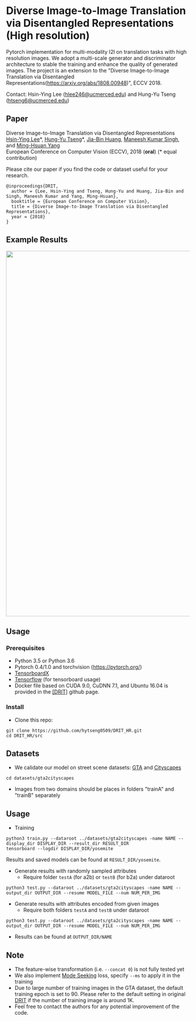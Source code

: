 
# Diverse Image-to-Image Translation via Disentangled Representations (High resolution)

Pytorch implementation for multi-modality I2I on translation tasks with high resolution images. We adopt a multi-scale generator and discriminator architecture to stable the training and enhance the quality of generated images.
The project is an extension to the "Diverse Image-to-Image Translation via Disentangled Representations(https://arxiv.org/abs/1808.00948)", ECCV 2018.

Contact: Hsin-Ying Lee (hlee246@ucmerced.edu) and Hung-Yu Tseng (htseng6@ucmerced.edu)

## Paper
Diverse Image-to-Image Translation via Disentangled Representations<br>
[Hsin-Ying Lee](http://vllab.ucmerced.edu/hylee/)\*, [Hung-Yu Tseng](https://sites.google.com/site/hytseng0509/)\*, [Jia-Bin Huang](https://filebox.ece.vt.edu/~jbhuang/), [Maneesh Kumar Singh](https://scholar.google.com/citations?user=hdQhiFgAAAAJ), and [Ming-Hsuan Yang](http://faculty.ucmerced.edu/mhyang/)<br>
European Conference on Computer Vision (ECCV), 2018 (**oral**) (* equal contribution)

Please cite our paper if you find the code or dataset useful for your research.
```
@inproceedings{DRIT,
  author = {Lee, Hsin-Ying and Tseng, Hung-Yu and Huang, Jia-Bin and Singh, Maneesh Kumar and Yang, Ming-Hsuan},
  booktitle = {European Conference on Computer Vision},
  title = {Diverse Image-to-Image Translation via Disentangled Representations},
  year = {2018}
}
```

## Example Results
<img src='imgs/hd_result.png' width="1000px"/>

## Usage

### Prerequisites
- Python 3.5 or Python 3.6
- Pytorch 0.4/1.0 and torchvision (https://pytorch.org/)
- [TensorboardX](https://github.com/lanpa/tensorboard-pytorch)
- [Tensorflow](https://www.tensorflow.org/) (for tensorboard usage)
- Docker file based on CUDA 9.0, CuDNN 7.1, and Ubuntu 16.04 is provided in the [[DRIT]](https://github.com/HsinYingLee/DRIT) github page.

### Install
- Clone this repo:
```
git clone https://github.com/hytseng0509/DRIT_HR.git
cd DRIT_HR/src
```

## Datasets
- We calidate our model on street scene datasets: [GTA](https://download.visinf.tu-darmstadt.de/data/from_games/) and [Cityscapes](https://www.cityscapes-dataset.com/)
```
cd datasets/gta2cityscapes
```
- Images from two domains should be places in folders "trainA" and "trainB" separately

## Usage
- Training
```
python3 train.py --dataroot ../datasets/gta2cityscapes -name NAME --display_dir DISPLAY_DIR --result_dir RESULT_DIR
tensorboard --logdir DISPLAY_DIR/yosemite
```
Results and saved models can be found at `RESULT_DIR/yosemite`.

- Generate results with randomly sampled attributes
  - Require folder `testA` (for a2b) or `testB` (for b2a) under dataroot
```
python3 test.py --dataroot ../datasets/gta2cityscapes -name NAME --output_dir OUTPUT_DIR --resume MODEL_FILE --num NUM_PER_IMG
```
- Generate results with attributes encoded from given images
  - Require both folders `testA` and `testB` under dataroot
```
python3 test.py --dataroot ../datasets/gta2cityscapes -name NAME --output_dir OUTPUT_DIR --resume MODEL_FILE --num NUM_PER_IMG
```
- Results can be found at `OUTPUT_DIR/NAME`

## Note
- The feature-wise transformation (i.e. `--concat 0`) is not fully tested yet
- We also implement [Mode Seeking](https://github.com/HelenMao/MSGAN) loss, specify `--ms` to apply it in the training
- Due to large number of training images in the GTA dataset, the default training epoch is set to 90. Please refer to the default setting in original [DRIT](https://github.com/HsinYingLee/DRIT) if the number of training image is around 1K.
- Feel free to contact the authors for any potential improvement of the code.
